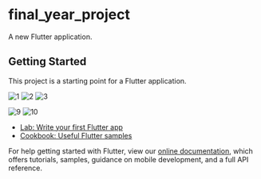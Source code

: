 # final_year_project

A new Flutter application.

## Getting Started

This project is a starting point for a Flutter application.

![1](https://user-images.githubusercontent.com/83106725/130960987-08a2e66d-aed9-432d-9820-d15eec11c035.png)
![2](https://user-images.githubusercontent.com/83106725/130960991-d7112c54-4a97-40b2-ae6a-1748df9f04d4.png)
![3](https://user-images.githubusercontent.com/83106725/130960998-2ae71d95-fd82-4f7e-a7e6-03726de5546e.png)

![9](https://user-images.githubusercontent.com/83106725/130960980-99b642b2-6dd3-442d-9563-3162af2bcfd7.png)
![10](https://user-images.githubusercontent.com/83106725/130960985-0f3b4b19-b53f-434e-8710-eb929c1eccb3.png)

- [Lab: Write your first Flutter app](https://flutter.dev/docs/get-started/codelab)
- [Cookbook: Useful Flutter samples](https://flutter.dev/docs/cookbook)

For help getting started with Flutter, view our
[online documentation](https://flutter.dev/docs), which offers tutorials,
samples, guidance on mobile development, and a full API reference.
